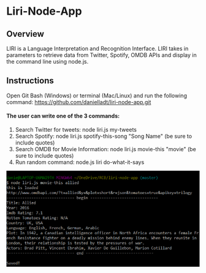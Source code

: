 # Liri-Node-App

## Overview

LIRI is a Language Interpretation and Recognition Interface. LIRI  takes in parameters to retrieve data from Twitter, Spotify, OMDB APIs and display in the command line using node.js.

## Instructions
Open Git Bash (Windows) or terminal (Mac/Linux) and run the following command: https://github.com/danielladt/liri-node-app.git

#### The user can write one of the 3 commands: 

1. Search Twitter for tweets: node liri.js my-tweets <twitter User Name>
2. Search Spotify: node liri.js spotify-this-song "Song Name" (be sure to include quotes)
3. Search OMDB for Movie Information: node liri.js movie-this "movie" (be sure to include quotes)
4. Run random command: node.js liri do-what-it-says

![Movie Snippet](images/movie-snippet-liri.png)
